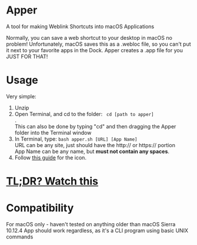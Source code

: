 # Apper
A tool for making Weblink Shortcuts into macOS Applications

Normally, you can save a web shortcut to your desktop in macOS no problem!
Unfortunately, macOS saves this as a .webloc file, so you can't put it next to your favorite apps in the Dock.
Apper creates a .app file for you JUST FOR THAT!

# Usage
Very simple:
1. Unzip
2. Open Terminal, and cd to the folder: <code> cd [path to apper] </code>.
<br>This can also be done by typing "cd" and then dragging the Apper folder into the Terminal window
3. In Terminal, type: <code>bash apper.sh [URL] [App Name]</code>
<br>URL can be any site, just should have the http:// or https:// portion
<br>App Name can be any name, but **must not contain any spaces**.
4. Follow [this guide](https://www.youtube.com/watch?v=r0gTdRTwEn4) for the icon.

# [TL;DR? Watch this](https://www.youtube.com/watch?v=cCkq8hB9R0U)

# Compatibility
For macOS only - haven't tested on anything older than macOS Sierra 10.12.4
App should work regardless, as it's a CLI program using basic UNIX commands
